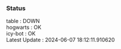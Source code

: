 ### Status


table : DOWN  
hogwarts : OK  
icy-bot : OK  
Latest Update : 2024-06-07 18:12:11.910620
